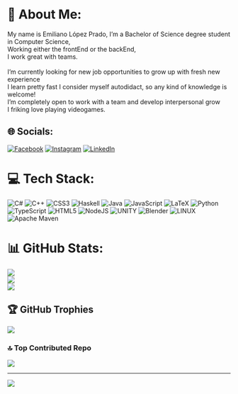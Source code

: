 # 💫 About Me:
My name is Emiliano López Prado, I’m a Bachelor of Science degree student in Computer Science,<br>Working either the frontEnd or the backEnd,<br>I work great with teams.<br><br>I’m currently looking for new job opportunities to grow up with fresh new experience<br>I learn pretty fast I consider myself autodidact, so any kind of knowledge is welcome!<br>I’m completely open to work with a team and develop interpersonal grow <br> I friking love playing videogames.


## 🌐 Socials:
[![Facebook](https://img.shields.io/badge/Facebook-%231877F2.svg?logo=Facebook&logoColor=white)](https://facebook.com/https://www.facebook.com/SrSujeto) [![Instagram](https://img.shields.io/badge/Instagram-%23E4405F.svg?logo=Instagram&logoColor=white)](https://instagram.com/https://www.instagram.com/emi_935/) [![LinkedIn](https://img.shields.io/badge/LinkedIn-%230077B5.svg?logo=linkedin&logoColor=white)](https://linkedin.com/in/https://www.linkedin.com/in/emiliano-lópez-prado/) 

# 💻 Tech Stack:
![C#](https://img.shields.io/badge/c%23-%23239120.svg?style=flat&logo=c-sharp&logoColor=white) ![C++](https://img.shields.io/badge/c++-%2300599C.svg?style=flat&logo=c%2B%2B&logoColor=white) ![CSS3](https://img.shields.io/badge/css3-%231572B6.svg?style=flat&logo=css3&logoColor=white) ![Haskell](https://img.shields.io/badge/Haskell-5e5086?style=flat&logo=haskell&logoColor=white) ![Java](https://img.shields.io/badge/java-%23ED8B00.svg?style=flat&logo=java&logoColor=white) ![JavaScript](https://img.shields.io/badge/javascript-%23323330.svg?style=flat&logo=javascript&logoColor=%23F7DF1E) ![LaTeX](https://img.shields.io/badge/latex-%23008080.svg?style=flat&logo=latex&logoColor=white) ![Python](https://img.shields.io/badge/python-3670A0?style=flat&logo=python&logoColor=ffdd54) ![TypeScript](https://img.shields.io/badge/typescript-%23007ACC.svg?style=flat&logo=typescript&logoColor=white) ![HTML5](https://img.shields.io/badge/html5-%23E34F26.svg?style=flat&logo=html5&logoColor=white) ![NodeJS](https://img.shields.io/badge/node.js-6DA55F?style=flat&logo=node.js&logoColor=white) ![UNITY](https://img.shields.io/badge/Unity-%2320232a.svg?style=flat&logo=unity&logoColor=white) ![Blender](https://img.shields.io/badge/blender-%23F5792A.svg?style=flat&logo=blender&logoColor=white) ![LINUX](https://img.shields.io/badge/Linux-FCC624?style=flat&logo=linux&logoColor=black) ![Apache Maven](https://img.shields.io/badge/Apache%20Maven-C71A36?style=flat&logo=Apache%20Maven&logoColor=white)
# 📊 GitHub Stats:
![](https://github-readme-stats.vercel.app/api?username=SrSujeto55&theme=gotham&hide_border=true&include_all_commits=true&count_private=true)<br/>
![](https://github-readme-streak-stats.herokuapp.com/?user=SrSujeto55&theme=gotham&hide_border=true)<br/>
![](https://github-readme-stats.vercel.app/api/top-langs/?username=SrSujeto55&theme=gotham&hide_border=true&include_all_commits=true&count_private=true&layout=compact)

## 🏆 GitHub Trophies
![](https://github-profile-trophy.vercel.app/?username=SrSujeto55&theme=monokai&no-frame=false&no-bg=false&margin-w=4)

### 🔝 Top Contributed Repo
![](https://github-contributor-stats.vercel.app/api?username=SrSujeto55&limit=5&theme=monokai&combine_all_yearly_contributions=true)

---
[![](https://visitcount.itsvg.in/api?id=SrSujeto55&icon=5&color=0)](https://visitcount.itsvg.in)

<!-- Proudly created with GPRM ( https://gprm.itsvg.in ) -->
